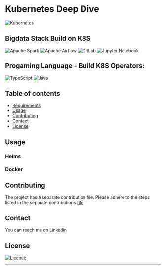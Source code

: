 # Kubernetes Deep Dive

![Kubernetes](https://img.shields.io/badge/kubernetes-%23326ce5.svg?style=for-the-badge&logo=kubernetes&logoColor=white)

## Bigdata Stack Build on K8S
![Apache Spark](https://img.shields.io/badge/Apache%20Spark-FDEE21?style=flat-square&logo=apachespark&logoColor=black)
![Apache Airflow](https://img.shields.io/badge/Apache%20Airflow-017CEE?style=for-the-badge&logo=Apache%20Airflow&logoColor=white)
![GitLab](https://img.shields.io/badge/gitlab-%23181717.svg?style=for-the-badge&logo=gitlab&logoColor=white)
![Jupyter Notebook](https://img.shields.io/badge/jupyter-%23FA0F00.svg?style=for-the-badge&logo=jupyter&logoColor=white)

## Progaming Language - Build K8S Operators:

![TypeScript](https://img.shields.io/badge/typescript-%23007ACC.svg?style=for-the-badge&logo=typescript&logoColor=white)
![Java](https://img.shields.io/badge/java-%23ED8B00.svg?style=for-the-badge&logo=openjdk&logoColor=white)

## Table of contents
- [Requirements](#requirements)
- [Usage](#usage)
- [Contributing](#contributing)
- [Contact](#Contact)
- [License](#license)
## Usage
### Helms

### Docker

## Contributing
The project has a separate contribution file. Please adhere to the steps listed in the separate contributions [file](./CONTRIBUTING.md)

## Contact
You can reach me on [Linkedin](https://www.linkedin.com/in/tuanbacam/)

## License
[![Licence](https://img.shields.io/github/license/Ileriayo/markdown-badges?style=for-the-badge)](./LICENSE)
<hr>